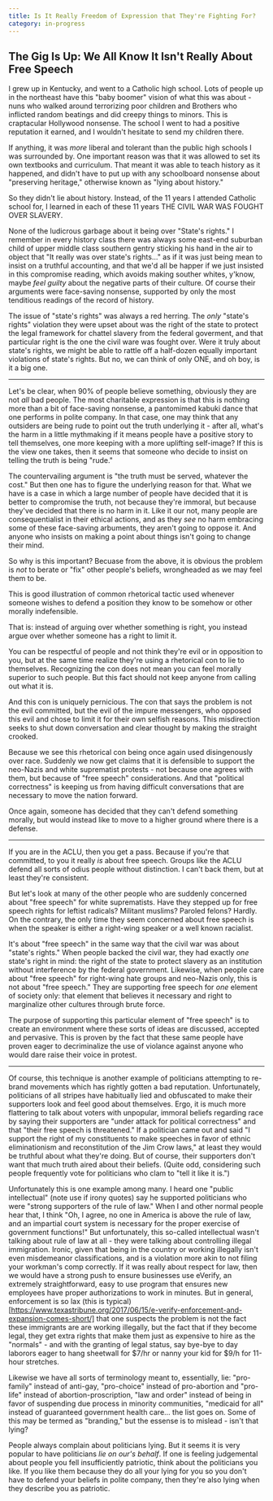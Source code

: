 ```yaml
---
title: Is It Really Freedom of Expression that They're Fighting For?
category: in-progress
---
```

## The Gig Is Up: We All Know It Isn't Really About Free Speech

I grew up in Kentucky, and went to a Catholic high
school. <unconnectedRant>Lots of people up in the northeast have this
"baby boomer" vision of what this was about - nuns who walked around
terrorizing poor children and Brothers who inflicted random beatings
and did creepy things to minors. This is craptacular Hollywood
nonsense. The school I went to had a positive reputation it earned,
and I wouldn't hesitate to send my children there.<endOfRant>

If anything, it was _more_ liberal and tolerant than the public high
schools I was surrounded by. One important reason was that it was
allowed to set its own textbooks and curriculum. That meant it was
able to teach history as it happened, and didn't have to put up with
any schoolboard nonsense about "preserving heritage," otherwise known
as "lying about history."

So they didn't lie about history. Instead, of the 11 years I attended
Catholic school for, I learned in each of these 11 years THE CIVIL WAR
WAS FOUGHT OVER SLAVERY.

None of the ludicrous garbage about it being over "State's rights." I
remember in every history class there was always some east-end
suburban child of upper middle class southern gentry sticking his hand
in the air to object that "It really was over state's rights..." as if
it was just being mean to insist on a truthful accounting, and that
we'd all be happer if we just insisted in this compromise reading,
which avoids making souther whites, y'know, maybe _feel guilty_ about
the negative parts of their culture. Of course their arguments were
face-saving nonsense, supported by only the most tenditious readings
of the record of history.

The issue of "state's rights" was always a red herring. The _only_
"state's rights" violation they were upset about was the right of the
state to protect the legal framework for chattel slavery from the
federal goverment, and that particular right is the one the civil ware
was fought over.  Were it truly about state's rights, we might be able
to rattle off a half-dozen equally important violations of state's
rights. But no, we can think of only ONE, and oh boy, is it a big one.

---------------------

Let's be clear, when 90% of people believe something, obviously they
are not _all_ bad people. The most charitable expression is that this
is nothing more than a bit of face-saving nonsense, a pantomimed
kabuki dance that one performs in polite company. In that case, one
may think that any outsiders are being rude to point out the truth
underlying it - after all, what's the harm in a little mythmaking if
it means people have a positive story to tell themselves, one more
keeping with a more uplifting self-image? If this is the view one
takes, then it seems that someone who decide to insist on telling the
truth is being "rude."

The countervailing argument is "the truth must be served, whatever the
cost." But then one has to figure the underlying reason for that. What
we have is a case in which a large number of people have decided that
it is better to compromise the truth, not because they're immoral, but
because they've decided that there is no harm in it. Like it our not,
many people are consequentialist in their ethical actions, and as they
_see_ no harm embracing some of these face-saving arbuments, they
aren't going to oppose it. And anyone who insists on making a point
about things isn't going to change their mind.

So why is this important? Becuase from the above, it is obvious the
problem is *not* to berate or "fix" other people's beliefs,
wrongheaded as we may feel them to be.

This is good illustration of common rhetorical
tactic used whenever someone wishes to defend a position they know to
be somehow or other morally indefensible.

That is: instead of arguing over whether something is right, you
instead argue over whether someone has a right to limit it.

You can be respectful of people and not think they're evil or in
opposition to you, but at the same time realize they're using a
rhetorical con to lie to themselves. Recognizing the con does not mean
you can feel morally superior to such people. But this fact should not
keep anyone from calling out what it is.

And this con is uniquely pernicious. The con that says the problem
is not the evil committed, but the evil of the impure messengers, who
opposed this evil and chose to limit it for their own selfish
reasons. This misdirection seeks to shut down conversation and clear
thought by making the straight crooked.

Because we
see this rhetorical con being once again used disingenously over race.
Suddenly we now get claims that it is defensible to support the
neo-Nazis and white suprematist protests - not because one agrees with
them, but because of "free speech" considerations. And that "political
correctness" is keeping us from having difficult conversations that
are necessary to move the nation forward.

Once again, someone has decided that they can't defend something
morally, but would instead like to move to a higher ground where there
is a defense.

---------------------

If you are in the ACLU, then you get a pass. Because if you're that
committed, to you it really _is_ about free speech. Groups like the ACLU
defend all sorts of odius people without distinction. I can't back
them, but at least they're consistent.

But let's look at many of the other people who are suddenly
concerned about "free speech" for white suprematists.  Have they
stepped up for free speech rights for leftist radicals? Militant muslims?
Paroled felons? Hardly. On the contrary, the only time
they seem concerned about free speech is when the speaker is either a
right-wing speaker or a well known racialist.

It's about "free speech" in the same way that the civil war was about
"state's rights." When people backed the civil war, they had exactly
*one* state's right in mind: the right of the state to protect slavery
as an institution without interference by the federal government.
Likewise, when people care about "free speech" for right-wing hate
groups and neo-Nazis only, this is not about "free speech." They are
supporting free speech for *one* element of society only: that element
that believes it necessary and right to marginalize other cultures
through brute force.

The purpose of supporting this particular element of "free speech"
is to create an environment where these sorts of ideas are
discussed, accepted and pervasive. This is proven by the fact that
these same people have proven eager to decriminalize the use of
violance against anyone who would dare raise their voice in protest.

----------------

Of course, this technique is another example of politicians attempting
to re-brand movements which has rightly gotten a bad
reputation. Unfortunately, politicians of all stripes have habitually
lied and obfuscated to make their supporters look and feel good about
themselves. Ergo, it is much more flattering to talk about voters with
unpopular, immoral beliefs regarding race by saying their supporters
are "under attack for political correctness" and that "their free
speech is threatened." If a politician came out and said "I support
the right of my constituents to make speeches in favor of ethnic
eliminationism and reconstitution of the Jim Crow laws," at least they
would be truthful about what they're doing. But of course, their
supporters don't want that much truth aired about their
beliefs. (Quite odd, considering such people frequently vote for
politicians who clam to "tell it like it is.")

Unfortunately this is one example among many. I heard one "public
intellectual" (note use if irony quotes) say he supported politicians
who were "strong supporters of the rule of law." When I and other
normal people hear that, I think "Oh, I agree, no one in America is
above the rule of law, and an impartial court system is necessary for
the proper exercise of government functions!" But unfortunately, this
so-called intellectual wasn't talking about rule of law at all - they
were talking about controlling illegal immigration. Ironic, given that
being in the country or working illegally isn't even misdemeanor
classifications, and is a violation more akin to not filing your workman's comp
correctly. If it was really about respect for law, then
we would have a strong push to ensure businesses use eVerify, an
extremely straightforward, easy to use program that ensures new employees have
proper authorizations to work in minutes. But in general, enforcement is so lax
(this is
typical)[https://www.texastribune.org/2017/06/15/e-verify-enforcement-and-expansion-comes-short/]
that one suspects the problem is not the fact these immigrants are are working
illegally, but the fact that if they become legal, they get extra
rights that make them just as expensive to hire as the "normals" - and
with the granting of legal status, say bye-bye to day laborors eager
to hang sheetwall for $7/hr or nanny your kid for $9/h for 11-hour
stretches.

Likewise we have all sorts of terminology meant to, essentially, lie:
"pro-family" instead of anti-gay, "pro-choice" instead of
pro-abortion and "pro-life" instead of abortion-proscription, "law and
order" instead of being in favor of suspending due process in
minority communities, "medicaid for all" instead of guaranteed
government health care... the list goes on. Some of this may be termed
as "branding," but the essense is to mislead - isn't that lying?

People always complain about politicians lying. But it seems it is
very popular to have politicians _lie on our's behalf_. If one is
feeling judgemental about people you fell insufficiently patriotic,
think about the politicians you like. If you like them because they do
all your lying for you so you don't have to defend your beliefs in
polite company, then they're also lying when they describe you
as patriotic.